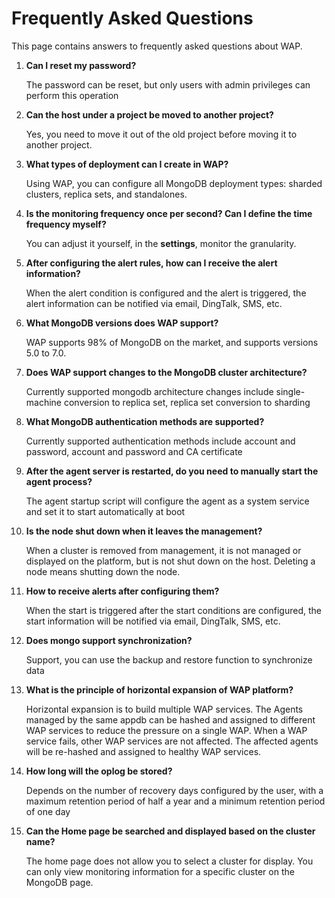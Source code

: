 # Frequently Asked Questions

This page contains answers to frequently asked questions about WAP.

1. **Can I reset my password?**

   The password can be reset, but only users with admin privileges can perform this operation

2. **Can the host under a project be moved to another project?** 

   Yes, you need to move it out of the old project before moving it to another project.

3. **What types of deployment can I create in WAP?**

   Using WAP, you can configure all MongoDB deployment types: sharded clusters, replica sets, and standalones.

4. **Is the monitoring frequency once per second? Can I define the time frequency myself?**

   You can adjust it yourself, in the **settings**, monitor the granularity.

5. **After configuring the alert rules, how can I receive the alert information?**

   When the alert condition is configured and the alert is triggered, the alert information can be notified via email, DingTalk, SMS, etc.

6. **What MongoDB versions does WAP support?**

   WAP supports 98% of MongoDB on the market, and supports versions 5.0 to 7.0.

7. **Does WAP support changes to the MongoDB cluster architecture?**

   Currently supported mongodb architecture changes include single-machine conversion to replica set, replica set conversion to sharding

8. **What MongoDB authentication methods are supported?**

   Currently supported authentication methods include account and password, account and password and CA certificate

9. **After the agent server is restarted, do you need to manually start the agent process?**

   The agent startup script will configure the agent as a system service and set it to start automatically at boot

10. **Is the node shut down when it leaves the management?**

    When a cluster is removed from management, it is not managed or displayed on the platform, but is not shut down on the host. Deleting a node means shutting down the node.

11. **How to receive alerts after configuring them?**

    When the start is triggered after the start conditions are configured, the start information will be notified via email, DingTalk, SMS, etc.

12. **Does mongo support synchronization?**

    Support, you can use the backup and restore function to synchronize data

13. **What is the principle of horizontal expansion of WAP platform?**

    Horizontal expansion is to build multiple WAP services. The Agents managed by the same appdb can be hashed and assigned to different WAP services to reduce the pressure on a single WAP. When a WAP service fails, other WAP services are not affected. The affected agents will be re-hashed and assigned to healthy WAP services.

14. **How long will the oplog be stored?**

    Depends on the number of recovery days configured by the user, with a maximum retention period of half a year and a minimum retention period of one day

15. **Can the Home page be searched and displayed based on the cluster name?**

    The home page does not allow you to select a cluster for display. You can only view monitoring information for a specific cluster on the MongoDB page.



